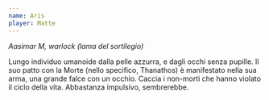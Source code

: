 ```yaml
---
name: Aris
player: Matte
---
```

*Aasimar M, warlock (lama del sortilegio)*

Lungo individuo umanoide dalla pelle azzurra, e dagli occhi senza pupille.
Il suo patto con la Morte (nello specifico, Thanathos) è manifestato nella sua
arma, una grande falce con un occhio. Caccia i non-morti che hanno violato il
ciclo della vita.
Abbastanza impulsivo, sembrerebbe.

